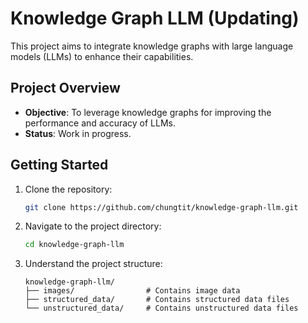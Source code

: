 # Knowledge Graph LLM (Updating)

This project aims to integrate knowledge graphs with large language models (LLMs) to enhance their capabilities.

## Project Overview

- **Objective**: To leverage knowledge graphs for improving the performance and accuracy of LLMs.
- **Status**: Work in progress.

## Getting Started

1. Clone the repository:
    ```sh
    git clone https://github.com/chungtit/knowledge-graph-llm.git
    ```
2. Navigate to the project directory:
    ```sh
    cd knowledge-graph-llm
    ```

3. Understand the project structure:
    ```plaintext
    knowledge-graph-llm/
    ├── images/                # Contains image data
    ├── structured_data/       # Contains structured data files
    └── unstructured_data/     # Contains unstructured data files
    ```
